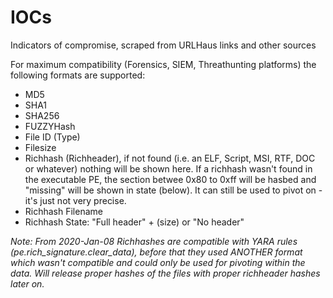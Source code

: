 # IOCs
Indicators of compromise, scraped from URLHaus links and other sources

For maximum compatibility (Forensics, SIEM, Threathunting platforms) the following formats are supported:

- MD5
- SHA1
- SHA256
- FUZZYHash
- File ID (Type)
- Filesize
- Richhash (Richheader), if not found (i.e. an ELF, Script, MSI, RTF, DOC or whatever) nothing will be shown here.
  If a richhash wasn't found in the executable PE, the section betwee 0x80 to 0xff will be hasbed and "missing"
  will be shown in state (below). It can still be used to pivot on - it's just not very precise.
- Richhash Filename
- Richhash State: "Full header" + (size) or "No header" 

*Note: From 2020-Jan-08 Richhashes are compatible with YARA rules (pe.rich_signature.clear_data), before that they used ANOTHER format which _wasn't compatible_ and could only be used for pivoting within the data. Will release proper hashes of the files with proper richheader hashes later on.*
